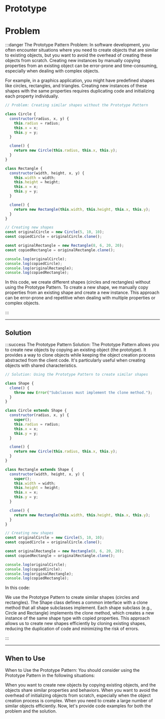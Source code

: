 # Prototype

# Problem

:::danger The Prototype Pattern Problem:
In software development, you often encounter situations where you need to create objects that are similar to existing objects, but you want to avoid the overhead of creating these objects from scratch. Creating new instances by manually copying properties from an existing object can be error-prone and time-consuming, especially when dealing with complex objects.

For example, in a graphics application, you might have predefined shapes like circles, rectangles, and triangles. Creating new instances of these shapes with the same properties requires duplicating code and initializing each property individually.

```js
// Problem: Creating similar shapes without the Prototype Pattern

class Circle {
  constructor(radius, x, y) {
    this.radius = radius;
    this.x = x;
    this.y = y;
  }

  clone() {
    return new Circle(this.radius, this.x, this.y);
  }
}

class Rectangle {
  constructor(width, height, x, y) {
    this.width = width;
    this.height = height;
    this.x = x;
    this.y = y;
  }

  clone() {
    return new Rectangle(this.width, this.height, this.x, this.y);
  }
}

// Creating new shapes
const originalCircle = new Circle(5, 10, 10);
const copiedCircle = originalCircle.clone();

const originalRectangle = new Rectangle(8, 6, 20, 20);
const copiedRectangle = originalRectangle.clone();

console.log(originalCircle);
console.log(copiedCircle);
console.log(originalRectangle);
console.log(copiedRectangle);

```
In this code, we create different shapes (circles and rectangles) without using the Prototype Pattern. To create a new shape, we manually copy properties from an existing shape and create a new instance. This approach can be error-prone and repetitive when dealing with multiple properties or complex objects.

:::

---

## Solution

:::success The Prototype Pattern Solution:
The Prototype Pattern allows you to create new objects by copying an existing object (the prototype). It provides a way to clone objects while keeping the object creation process abstracted from the client code. It's particularly useful when creating objects with shared characteristics.

```js
// Solution: Using the Prototype Pattern to create similar shapes

class Shape {
  clone() {
    throw new Error("Subclasses must implement the clone method.");
  }
}

class Circle extends Shape {
  constructor(radius, x, y) {
    super();
    this.radius = radius;
    this.x = x;
    this.y = y;
  }

  clone() {
    return new Circle(this.radius, this.x, this.y);
  }
}

class Rectangle extends Shape {
  constructor(width, height, x, y) {
    super();
    this.width = width;
    this.height = height;
    this.x = x;
    this.y = y;
  }

  clone() {
    return new Rectangle(this.width, this.height, this.x, this.y);
  }
}

// Creating new shapes
const originalCircle = new Circle(5, 10, 10);
const copiedCircle = originalCircle.clone();

const originalRectangle = new Rectangle(8, 6, 20, 20);
const copiedRectangle = originalRectangle.clone();

console.log(originalCircle);
console.log(copiedCircle);
console.log(originalRectangle);
console.log(copiedRectangle);

```

In this code:

We use the Prototype Pattern to create similar shapes (circles and rectangles). The Shape class defines a common interface with a clone method that all shape subclasses implement.
Each shape subclass (e.g., Circle and Rectangle) implements the clone method, which creates a new instance of the same shape type with copied properties.
This approach allows us to create new shapes efficiently by cloning existing shapes, reducing the duplication of code and minimizing the risk of errors.

:::

---

## When to Use

When to Use the Prototype Pattern:
You should consider using the Prototype Pattern in the following situations:

When you want to create new objects by copying existing objects, and the objects share similar properties and behaviors.
When you want to avoid the overhead of initializing objects from scratch, especially when the object creation process is complex.
When you need to create a large number of similar objects efficiently.
Now, let's provide code examples for both the problem and the solution.